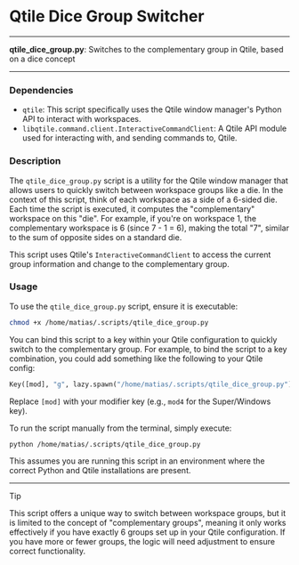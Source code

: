 # Qtile Dice Group Switcher

---

**qtile_dice_group.py**: Switches to the complementary group in Qtile, based on a dice concept

---

### Dependencies

- `qtile`: This script specifically uses the Qtile window manager's Python API to interact with workspaces.
- `libqtile.command.client.InteractiveCommandClient`: A Qtile API module used for interacting with, and sending commands to, Qtile.

### Description

The `qtile_dice_group.py` script is a utility for the Qtile window manager that allows users to quickly switch between workspace groups like a die. In the context of this script, think of each workspace as a side of a 6-sided die. Each time the script is executed, it computes the "complementary" workspace on this "die". For example, if you're on workspace 1, the complementary workspace is 6 (since 7 - 1 = 6), making the total "7", similar to the sum of opposite sides on a standard die.

This script uses Qtile's `InteractiveCommandClient` to access the current group information and change to the complementary group.

### Usage

To use the `qtile_dice_group.py` script, ensure it is executable:

```bash
chmod +x /home/matias/.scripts/qtile_dice_group.py
```

You can bind this script to a key within your Qtile configuration to quickly switch to the complementary group. For example, to bind the script to a key combination, you could add something like the following to your Qtile config:

```python
Key([mod], "g", lazy.spawn("/home/matias/.scripts/qtile_dice_group.py")),
```

Replace `[mod]` with your modifier key (e.g., `mod4` for the Super/Windows key).

To run the script manually from the terminal, simply execute:

```bash
python /home/matias/.scripts/qtile_dice_group.py
```

This assumes you are running this script in an environment where the correct Python and Qtile installations are present.

---

> [!TIP]
> This script offers a unique way to switch between workspace groups, but it is limited to the concept of "complementary groups", meaning it only works effectively if you have exactly 6 groups set up in your Qtile configuration. If you have more or fewer groups, the logic will need adjustment to ensure correct functionality.